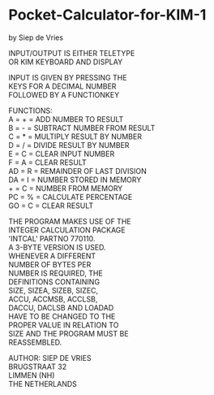 # Pocket-Calculator-for-KIM-1
by Siep de Vries



 INPUT/OUTPUT IS EITHER TELETYPE<br>
 OR KIM KEYBOARD AND DISPLAY<br>

 INPUT IS GIVEN BY PRESSING THE<br>
 KEYS FOR A DECIMAL NUMBER<br>
 FOLLOWED BY A FUNCTIONKEY<br>

 FUNCTIONS:<br>
 A = + = ADD NUMBER TO RESULT<br>
 B = - = SUBTRACT NUMBER FROM RESULT<br>
 C = * = MULTIPLY RESULT BY NUMBER<br>
 D = / = DIVIDE RESULT BY NUMBER<br>
 E = C = CLEAR INPUT NUMBER<br>
 F = A = CLEAR RESULT<br>
 AD = R = REMAINDER OF LAST DIVISION<br>
 DA = I = NUMBER STORED IN MEMORY<br>
 \+ = C = NUMBER FROM MEMORY<br>
 PC = % = CALCULATE PERCENTAGE<br>
 GO = C = CLEAR RESULT<br>

 THE PROGRAM MAKES USE OF THE<br>
 INTEGER CALCULATION PACKAGE<br>
 'INTCAL'	PARTNO 770110.<br>
 A 3-BYTE VERSION IS USED.<br>
 WHENEVER A DIFFERENT<br>
 NUMBER OF BYTES PER<br>
 NUMBER IS REQUIRED, THE<br>
 DEFINITIONS CONTAINING<br>
 SIZE,	SIZEA,	SIZEB,	SIZEC,<br>
 ACCU, ACCMSB,	ACCLSB,<br>
 DACCU, DACLSB AND LOADAD<br>
 HAVE TO BE CHANGED TO THE<br>
 PROPER VALUE IN RELATION TO<br>
 SIZE AND THE PROGRAM MUST BE<br>
 REASSEMBLED.<br>

 AUTHOR: SIEP DE VRIES<br>
  	BRUGSTRAAT 32<br>
    LIMMEN (NH)<br>
    THE NETHERLANDS<br>
